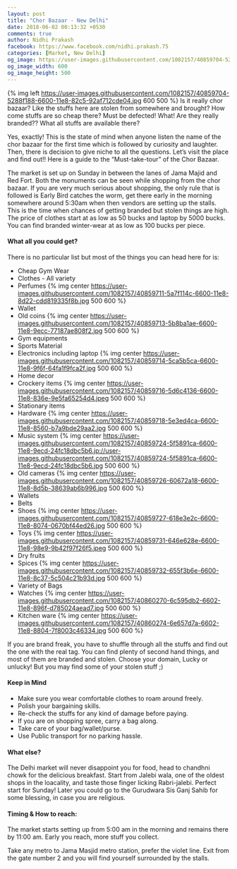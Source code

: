 ```yaml
---
layout: post
title: "Chor Bazaar - New Delhi"
date: 2018-06-02 00:13:32 +0530
comments: true
author: Nidhi Prakash
facebook: https://www.facebook.com/nidhi.prakash.75
categories: [Market, New Delhi]
og_image: https://user-images.githubusercontent.com/1082157/40859704-5288f188-6600-11e8-82c5-92af712cde04.jpg
og_image_width: 600
og_image_height: 500
---
```


{% img left https://user-images.githubusercontent.com/1082157/40859704-5288f188-6600-11e8-82c5-92af712cde04.jpg 600 500 %}
Is it really chor bazaar? Like the stuffs here are stolen from somewhere and brought? How come stuffs are so cheap there? Must be defected! What! Are they really branded?? What all stuffs are available there?

<!-- more -->
Yes, exactly! This is the state of mind when anyone listen the name of the chor bazaar for the first time which is followed by curiosity and laughter. Then, there is decision to give niche to all the questions. Let’s visit the place and find out!! Here is a guide to the “Must-take-tour” of the Chor Bazaar.

The market is set up on Sunday in between the lanes of Jama Majid and Red Fort. Both the monuments can be seen while shopping from the chor bazaar. If you are very much serious about shopping, the only rule that is followed is Early Bird catches the worm, get there early in the morning somewhere around 5:30am when then vendors are setting up the stalls. This is the time when chances of getting branded but stolen things are high. The price of clothes start at as low as 50 bucks and laptop by 5000 bucks. You can find branded winter-wear at as low as 100 bucks per piece.

#### What all you could get?
There is no particular list but most of the things you can head here for is:

- Cheap Gym Wear
- Clothes - All variety
- Perfumes
    {% img center https://user-images.githubusercontent.com/1082157/40859711-5a7f114c-6600-11e8-8d22-cdd819335f8b.jpg 500 600 %}
- Wallet
- Old coins
    {% img center https://user-images.githubusercontent.com/1082157/40859713-5b8ba1ae-6600-11e8-9ecc-77187ae808f2.jpg 500 600 %}
- Gym equipments
- Sports Material
- Electronics including laptop
    {% img center https://user-images.githubusercontent.com/1082157/40859714-5ca5b5ca-6600-11e8-9f6f-64fa1f9fca2f.jpg 500 600 %}
- Home decor
- Crockery items
    {% img center https://user-images.githubusercontent.com/1082157/40859716-5d6c4136-6600-11e8-836e-9e5fa65254d4.jpeg 500 600 %}
- Stationary items
- Hardware
    {% img center https://user-images.githubusercontent.com/1082157/40859718-5e3ed4ca-6600-11e8-8560-b7a9bde29aa2.jpg 500 600 %}
- Music system
    {% img center https://user-images.githubusercontent.com/1082157/40859724-5f5891ca-6600-11e8-9ecd-24fc18dbc5b6.jp://user-images.githubusercontent.com/1082157/40859724-5f5891ca-6600-11e8-9ecd-24fc18dbc5b6.jpg 500 600 %}
- Old cameras
    {% img center https://user-images.githubusercontent.com/1082157/40859726-60672a18-6600-11e8-8d5b-38639ab6b996.jpg 500 600 %}
- Wallets
- Belts
- Shoes
    {% img center https://user-images.githubusercontent.com/1082157/40859727-618e3e2c-6600-11e8-8074-0670bf44ed26.jpg 500 600 %}
- Toys
    {% img center https://user-images.githubusercontent.com/1082157/40859731-646e628e-6600-11e8-98e9-9b42f97f26f5.jpeg 500 600 %}
- Dry fruits
- Spices
    {% img center https://user-images.githubusercontent.com/1082157/40859732-655f3b6e-6600-11e8-8c37-5c504c21b93d.jpg 500 600 %}
- Variety of Bags
- Watches
    {% img center https://user-images.githubusercontent.com/1082157/40860270-6c595db2-6602-11e8-896f-d785024aead7.jpg 500 600 %}
- Kitchen ware
    {% img center https://user-images.githubusercontent.com/1082157/40860274-6e657d7a-6602-11e8-8804-7f8003c46334.jpg 500 600 %}

If you are brand freak, you have to shuffle through all the stuffs and find out the one with the real tag. You can find plenty of second hand things, and most of them are branded and stolen.
Choose your domain, Lucky or unlucky! But you may find some of your stolen stuff ;)


#### Keep in Mind
-  Make sure you wear comfortable clothes to roam around freely.
-  Polish your bargaining skills.
-  Re-check the stuffs for any kind of damage before paying.
-  If you are on shopping spree, carry a bag along.
-  Take care of your bag/wallet/purse.
-  Use Public transport for no parking hassle.

#### What else?
The Delhi market will never disappoint you for food, head to chandhni chowk for the delicious breakfast. Start from Jalebi wala, one of the oldest shops in the loacality, and taste those finger licking Rabri-jalebi. Perfect start for Sunday! Later you could go to the Gurudwara Sis Ganj Sahib for some blessing, in case you are religious.

#### Timing & How to reach:
The market starts setting up from 5:00 am in the morning and remains there by 11:00 am. Early you reach, more stuff you collect.

Take any metro to Jama Masjid metro station, prefer the violet line. Exit from the gate number 2  and you will find yourself surrounded by the stalls.

